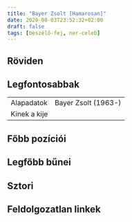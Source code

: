 ```yaml
---
title: "Bayer Zsolt [Hamarosan]"
date: 2020-08-03T23:52:32+02:00
draft: false
tags: [beszélő-fej, ner-celeb]
---
```


## Röviden

## Legfontosabbak

|                           |                                                                    |
| :---                      | :----                                                              |
| Alapadatok                | Bayer Zsolt (1963-)                                                |
| Kinek a kije              |                                                                    |

## Főbb pozíciói


## Legfőbb bűnei

## Sztori

## Feldolgozatlan linkek
